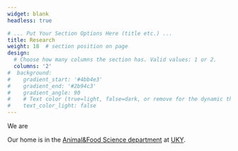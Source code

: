 ```yaml
---
widget: blank
headless: true

# ... Put Your Section Options Here (title etc.) ...
title: Research
weight: 18  # section position on page
design:
  # Choose how many columns the section has. Valid values: 1 or 2.
  columns: '2'
#  background:
#    gradient_start: '#4bb4e3'
#    gradient_end: '#2b94c3'
#    gradient_angle: 90
#    # Text color (true=light, false=dark, or remove for the dynamic theme color).
#    text_color_light: false
---
```


We are 

Our home is in the [Animal&Food Science department](http://afs.ca.uky.edu/) at [UKY](https://www.uky.edu/).
